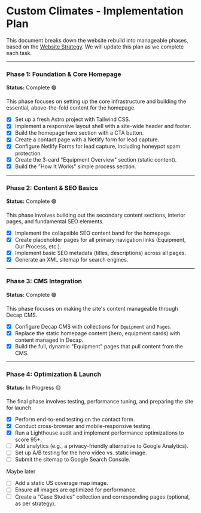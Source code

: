 # Custom Climates - Implementation Plan

This document breaks down the website rebuild into manageable phases, based on the [Website Strategy](./website-strategy.md). We will update this plan as we complete each task.

---

### Phase 1: Foundation & Core Homepage
**Status:** Complete 🟢

This phase focuses on setting up the core infrastructure and building the essential, above-the-fold content for the homepage.

- [x] Set up a fresh Astro project with Tailwind CSS.
- [x] Implement a responsive layout shell with a site-wide header and footer.
- [x] Build the homepage hero section with a CTA button.
- [x] Create a contact page with a Netlify form for lead capture.
- [x] Configure Netlify Forms for lead capture, including honeypot spam protection.
- [x] Create the 3-card "Equipment Overview" section (static content).
- [x] Build the "How It Works" simple process section.

---

### Phase 2: Content & SEO Basics
**Status:** Complete 🟢

This phase involves building out the secondary content sections, interior pages, and fundamental SEO elements.

- [x] Implement the collapsible SEO content band for the homepage.
- [x] Create placeholder pages for all primary navigation links (Equipment, Our Process, etc.).
- [x] Implement basic SEO metadata (titles, descriptions) across all pages.
- [x] Generate an XML sitemap for search engines.

---

### Phase 3: CMS Integration
**Status:** Complete 🟢

This phase focuses on making the site's content manageable through Decap CMS.

- [x] Configure Decap CMS with collections for `Equipment` and `Pages`.
- [x] Replace the static homepage content (hero, equipment cards) with content managed in Decap.
- [x] Build the full, dynamic "Equipment" pages that pull content from the CMS.

---

### Phase 4: Optimization & Launch
**Status:** In Progress 🟡

The final phase involves testing, performance tuning, and preparing the site for launch.

- [x] Perform end-to-end testing on the contact form.
- [x] Conduct cross-browser and mobile-responsive testing.
- [x] Run a Lighthouse audit and implement performance optimizations to score 95+.
- [ ] Add analytics (e.g., a privacy-friendly alternative to Google Analytics).
- [ ] Set up A/B testing for the hero video vs. static image.
- [ ] Submit the sitemap to Google Search Console.

Maybe later
- [ ] Add a static US coverage map image.
- [ ] Ensure all images are optimized for performance.
- [ ] Create a "Case Studies" collection and corresponding pages (optional, as per strategy).